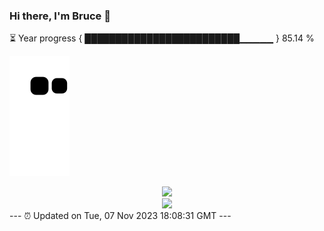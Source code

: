 ### Hi there, I'm Bruce 👋
⏳ Year progress { █████████████████████████▁▁▁▁▁ } 85.14 %

![](https://raw.githubusercontent.com/Swiftie13st/Swiftie13st/main/assets/github-contribution-grid-snake.svg)


<div align="center"> <img src="https://metrics.lecoq.io/Swiftie13st?template=classic&config.timezone=Asia%2FShanghai"> </div>

<div align="center"> <img src="https://github-readme-streak-stats.herokuapp.com/?user=Swiftie13st" /> </div>
---
⏰ Updated on Tue, 07 Nov 2023 18:08:31 GMT
---

